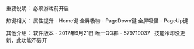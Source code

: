 重要说明：
必须游戏前开启

热键相关：
属性提升 - Home键
全屏吸物 - PageDown键
全屏吸怪 - PageUp键

其他介绍：
软件版本 - 2017年9月21日
唯一QQ群 - 579719037
 
技能冷却没更新，此功能不要开 
